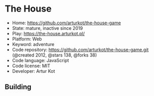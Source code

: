 # The House

- Home: https://github.com/arturkot/the-house-game
- State: mature, inactive since 2019
- Play: https://the-house.arturkot.pl/
- Platform: Web
- Keyword: adventure
- Code repository: https://github.com/arturkot/the-house-game.git (@created 2012, @stars 138, @forks 38)
- Code language: JavaScript
- Code license: MIT
- Developer: Artur Kot

## Building
